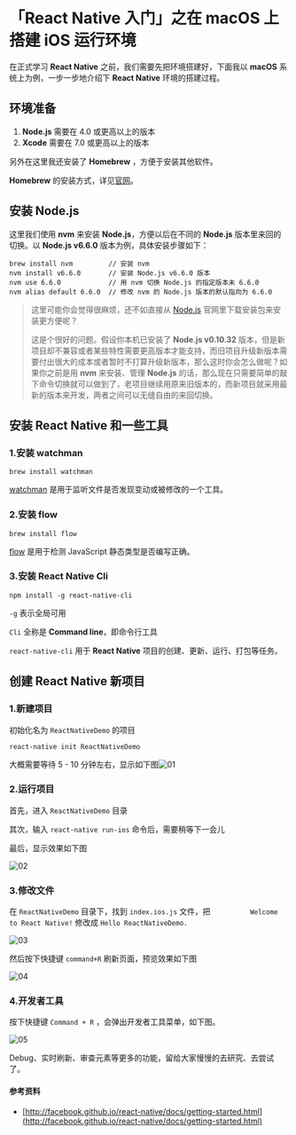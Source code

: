 # 「React Native 入门」之在 macOS 上搭建 iOS 运行环境

在正式学习 **React Native** 之前，我们需要先把环境搭建好，下面我以 **macOS** 系统上为例，一步一步地介绍下 **React Native** 环境的搭建过程。



## 环境准备

1. **Node.js** 需要在 4.0 或更高以上的版本
2. **Xcode** 需要在 7.0 或更高以上的版本



另外在这里我还安装了 **Homebrew** ，方便于安装其他软件。

**Homebrew** 的安装方式，详见[官网](http://brew.sh/)。



## 安装 Node.js

这里我们使用 **nvm** 来安装 **Node.js**，方便以后在不同的 **Node.js** 版本里来回的切换。以 **Node.js v6.6.0** 版本为例，具体安装步骤如下：

```
brew install nvm         // 安装 nvm
nvm install v6.6.0       // 安装 Node.js v6.6.0 版本
nvm use 6.6.0            // 用 nvm 切换 Node.js 的指定版本未 6.6.0
nvm alias default 6.6.0  // 修改 nvm 的 Node.js 版本的默认指向为 6.6.0
```



> 这里可能你会觉得很麻烦，还不如直接从 [Node.js](https://nodejs.org/en/) 官网里下载安装包来安装更方便呢？
>
> 这是个很好的问题。假设你本机已安装了 **Node.js v0.10.32** 版本，但是新项目却不兼容或者某些特性需要更高版本才能支持，而旧项目升级新版本需要付出很大的成本或者暂时不打算升级新版本，那么这时你会怎么做呢？如果你之前是用 **nvm** 来安装、管理 **Node.js** 的话，那么现在只需要简单的敲下命令切换就可以做到了，老项目继续用原来旧版本的，而新项目就采用最新的版本来开发，两者之间可以无缝自由的来回切换。



## 安装 React Native 和一些工具

### 1.安装 watchman

```
brew install watchman
```

[watchman](https://facebook.github.io/watchman/) 是用于监听文件是否发现变动或被修改的一个工具。



### 2.安装 flow

```
brew install flow
```

[flow](https://flowtype.org/) 是用于检测 JavaScript 静态类型是否编写正确。



### 3.安装 React Native Cli

```
npm install -g react-native-cli
```

`-g` 表示全局可用

`Cli` 全称是 **Command line**，即命令行工具

`react-native-cli` 用于 **React Native** 项目的创建、更新、运行、打包等任务。



## 创建 React Native 新项目

### 1.新建项目

初始化名为 `ReactNativeDemo` 的项目

```
react-native init ReactNativeDemo
```

大概需要等待 5 - 10 分钟左右，显示如下图![01](img/iOS/01.jpg)

### 2.运行项目

首先，进入 `ReactNativeDemo` 目录

其次，输入 `react-native run-ios` 命令后，需要稍等下一会儿

最后，显示效果如下图

![02](img/ios/02.jpg)

### 3.修改文件

在 `ReactNativeDemo` 目录下，找到 `index.ios.js`  文件，把`          Welcome to React Native!` 修改成 `Hello ReactNativeDemo.`

![03](img/ios/03.jpg)

然后按下快捷键 `command+R` 刷新页面，预览效果如下图

![04](img/04.jpg)

### 4.开发者工具

按下快捷键 `Command + R` ，会弹出开发者工具菜单，如下图。

![05](img/ios/05.jpg)

Debug、实时刷新、审查元素等更多的功能，留给大家慢慢的去研究、去尝试了。







#### 参考资料

- [http://facebook.github.io/react-native/docs/getting-started.html](http://facebook.github.io/react-native/docs/getting-started.html)